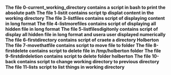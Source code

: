 **The file 0-current_working_directory contains a script in bash to print the absolute path**
**The file 1-listit contains script tp displat content in the working directory**
**The file 3-listfiles contains script of displaying content in long format**
**The file 4-listmorefiles contains script of displaying all hidden file in long format**
**The file 5-listfilesdigitonly contains script of display all hidden file in long format and usera user displayed numerically**
**The file 6-firstdirectory contains script of craete a directory Holberton**
**The file 7-movethatfile contains script to move file to folder**
**The file 8-firstdelete contains script to delete file in /tmp/holberton folder**
**The file 9-firstdirdeletion contains script to delete folder holberton**
**The file 10-back contains script to change working directory to previous directory**
**The file 11-lists script to list things in working directory**